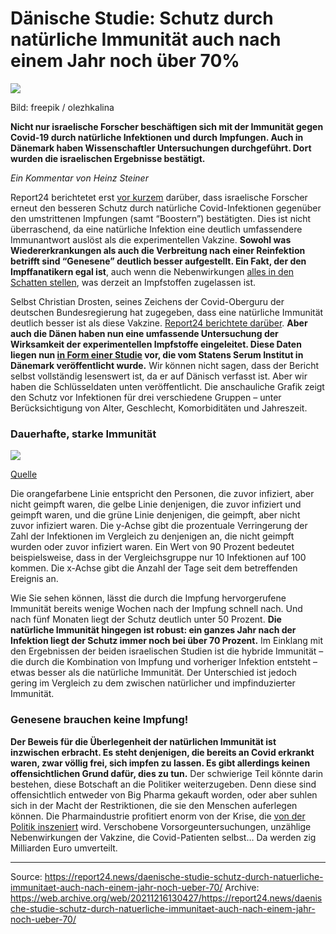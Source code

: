 # Dänische Studie: Schutz durch natürliche Immunität auch nach einem Jahr noch über 70%
![](https://report24.news/wp-content/uploads/2021/11/impfmuellx.jpg)

Bild: freepik / olezhkalina

**Nicht nur israelische Forscher beschäftigen sich mit der Immunität gegen Covid-19 durch natürliche Infektionen und durch Impfungen. Auch in Dänemark haben Wissenschaftler Untersuchungen durchgeführt. Dort wurden die israelischen Ergebnisse bestätigt.**

_Ein Kommentar von Heinz Steiner_

Report24 berichtetet erst [vor kurzem](https://report24.news/neue-studie-bestaetigt-natuerliche-immunitaet-ist-besser-als-pfizer-impfung/) darüber, dass israelische Forscher erneut den besseren Schutz durch natürliche Covid-Infektionen gegenüber den umstrittenen Impfungen (samt “Boostern”) bestätigten. Dies ist nicht überraschend, da eine natürliche Infektion eine deutlich umfassendere Immunantwort auslöst als die experimentellen Vakzine. **Sowohl was Wiedererkrankungen als auch die Verbreitung nach einer Reinfektion betrifft sind “Genesene” deutlich besser aufgestellt. Ein Fakt, der den Impffanatikern egal ist**, auch wenn die Nebenwirkungen [alles in den Schatten stellen](https://report24.news/who-bestaetigt-offiziell-covid-impfung-ist-gefaehrlich-wie-keine-andere/), was derzeit an Impfstoffen zugelassen ist.

Selbst Christian Drosten, seines Zeichens der Covid-Oberguru der deutschen Bundesregierung hat zugegeben, dass eine natürliche Immunität deutlich besser ist als diese Vakzine. [Report24 berichtete darüber](https://report24.news/auch-drosten-jetzt-querdenker-natuerliche-immunitaet-besser-als-impfung/). **Aber auch die Dänen haben nun eine umfassende Untersuchung der Wirksamkeit der experimentellen Impfstoffe eingeleitet. Diese Daten liegen nun [in Form einer Studie](https://files.ssi.dk/covid19/gennembrudsinfektion/rapport/gennembrudsinfektion-covid19-uge49-2021-ji88) vor, die vom Statens Serum Institut in Dänemark veröffentlicht wurde.** Wir können nicht sagen, dass der Bericht selbst vollständig lesenswert ist, da er auf Dänisch verfasst ist. Aber wir haben die Schlüsseldaten unten veröffentlicht. Die anschauliche Grafik zeigt den Schutz vor Infektionen für drei verschiedene Gruppen – unter Berücksichtigung von Alter, Geschlecht, Komorbiditäten und Jahreszeit.

### Dauerhafte, starke Immunität

![](https://report24.news/wp-content/uploads/2021/12/Screenshot-2021-12-16-at-09.39.53.png)

[Quelle](https://files.ssi.dk/covid19/gennembrudsinfektion/rapport/gennembrudsinfektion-covid19-uge49-2021-ji88)

Die orangefarbene Linie entspricht den Personen, die zuvor infiziert, aber nicht geimpft waren, die gelbe Linie denjenigen, die zuvor infiziert und geimpft waren, und die grüne Linie denjenigen, die geimpft, aber nicht zuvor infiziert waren. Die y-Achse gibt die prozentuale Verringerung der Zahl der Infektionen im Vergleich zu denjenigen an, die nicht geimpft wurden oder zuvor infiziert waren. Ein Wert von 90 Prozent bedeutet beispielsweise, dass in der Vergleichsgruppe nur 10 Infektionen auf 100 kommen. Die x-Achse gibt die Anzahl der Tage seit dem betreffenden Ereignis an.

Wie Sie sehen können, lässt die durch die Impfung hervorgerufene Immunität bereits wenige Wochen nach der Impfung schnell nach. Und nach fünf Monaten liegt der Schutz deutlich unter 50 Prozent. **Die natürliche Immunität hingegen ist robust: ein ganzes Jahr nach der Infektion liegt der Schutz immer noch bei über 70 Prozent.** Im Einklang mit den Ergebnissen der beiden israelischen Studien ist die hybride Immunität – die durch die Kombination von Impfung und vorheriger Infektion entsteht – etwas besser als die natürliche Immunität. Der Unterschied ist jedoch gering im Vergleich zu dem zwischen natürlicher und impfinduzierter Immunität.

### Genesene brauchen keine Impfung!

**Der Beweis für die Überlegenheit der natürlichen Immunität ist inzwischen erbracht. Es steht denjenigen, die bereits an Covid erkrankt waren, zwar völlig frei, sich impfen zu lassen. Es gibt allerdings keinen offensichtlichen Grund dafür, dies zu tun.** Der schwierige Teil könnte darin bestehen, diese Botschaft an die Politiker weiterzugeben. Denn diese sind offensichtlich entweder von Big Pharma gekauft worden, oder aber suhlen sich in der Macht der Restriktionen, die sie den Menschen auferlegen können. Die Pharmaindustrie profitiert enorm von der Krise, die [von der Politik inszeniert](https://report24.news/yale-epidemiologie-bestaetigt-covid-19-ist-von-der-politik-erzeugte-pandemie-der-angst/) wird. Verschobene Vorsorgeuntersuchungen, unzählige Nebenwirkungen der Vakzine, die Covid-Patienten selbst… Da werden zig Milliarden Euro umverteilt.

---

Source: https://report24.news/daenische-studie-schutz-durch-natuerliche-immunitaet-auch-nach-einem-jahr-noch-ueber-70/
Archive: https://web.archive.org/web/20211216130427/https://report24.news/daenische-studie-schutz-durch-natuerliche-immunitaet-auch-nach-einem-jahr-noch-ueber-70/